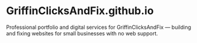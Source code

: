 # GriffinClicksAndFix.github.io
Professional portfolio and digital services for GriffinClicksAndFix — building and fixing websites for small businesses with no web support.
